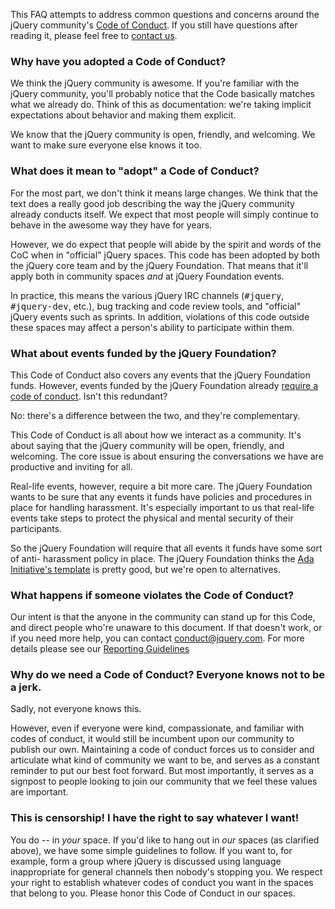 <script>{
	"title": "jQuery Foundation Code of Conduct - FAQ",
	"pageTemplate": "page-conduct.php"
}</script>

This FAQ attempts to address common questions and concerns around the jQuery community's [Code of Conduct](https://www.jquery.org/conduct/). If you still have questions after reading it, please feel free to [contact us](mailto:conduct@jquery.com).

### Why have you adopted a Code of Conduct?

We think the jQuery community is awesome. If you're familiar with the jQuery community, you'll probably notice that the Code basically matches what we already do. Think of this as documentation: we're taking implicit expectations about behavior and making them explicit.

We know that the jQuery community is open, friendly, and welcoming. We want to make sure everyone else knows it too.

### What does it mean to "adopt" a Code of Conduct?

For the most part, we don't think it means large changes. We think that the text does a really good job describing the way the jQuery community already conducts itself. We expect that most people will simply continue to behave in the awesome way they have for years.

However, we do expect that people will abide by the spirit and words of the CoC when in "official" jQuery spaces. This code has been adopted by both the jQuery core team and by the jQuery Foundation. That means that it'll apply both in community spaces _and_ at jQuery Foundation events.

In practice, this means the various jQuery IRC channels (<tt>#jquery</tt>, <tt>#jquery-dev</tt>, etc.), bug tracking and code review tools, and "official" jQuery events such as sprints. In addition, violations of this code outside these spaces may affect a person's ability to participate within them.

### What about events funded by the jQuery Foundation?

This Code of Conduct also covers any events that the jQuery Foundation funds. However, events funded by the jQuery Foundation already [require a code of conduct](https://www.jquery.org/conduct/). Isn't this redundant?

No: there's a difference between the two, and they're complementary.

This Code of Conduct is all about how we interact as a community. It's about saying that the jQuery community will be open, friendly, and welcoming. The core issue is about ensuring the conversations we have are productive and inviting for all.

Real-life events, however, require a bit more care. The jQuery Foundation wants to be sure that any events it funds have policies and procedures in place for handling harassment. It's especially important to us that real-life events take steps to protect the physical and mental security of their participants.

So the jQuery Foundation will require that all events it funds have some sort of anti- harassment policy in place. The jQuery Foundation thinks the [Ada Initiative's template](http://geekfeminism.wikia.com/wiki/Conference_anti-harassment/Policy) is pretty good, but we're open to alternatives.

### What happens if someone violates the Code of Conduct?

Our intent is that the anyone in the community can stand up for this Code, and direct people who're unaware to this document. If that doesn't work, or if you need more help, you can contact [conduct@jquery.com](mailto:conduct@jquery.com). For more details please see our [Reporting Guidelines](https://www.jquery.org/conduct/reporting/)

### Why do we need a Code of Conduct? Everyone knows not to be a jerk.

Sadly, not everyone knows this.

However, even if everyone were kind, compassionate, and familiar with codes of conduct, it would still be incumbent upon our community to publish our own. Maintaining a code of conduct forces us to consider and articulate what kind of community we want to be, and serves as a constant reminder to put our best foot forward. But most importantly, it serves as a signpost to people looking to join our community that we feel these values are important.

### This is censorship! I have the right to say whatever I want!

You do -- in _your_ space. If you'd like to hang out in _our_ spaces (as clarified above), we have some simple guidelines to follow. If you want to, for example, form a group where jQuery is discussed using language inappropriate for general channels then nobody's stopping you. We respect your right to establish whatever codes of conduct you want in the spaces that belong to you. Please honor this Code of Conduct in our spaces.
